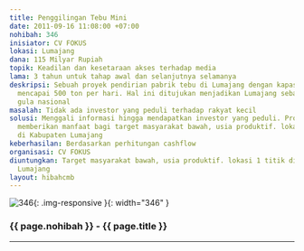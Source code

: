 ```yaml
---
title: Penggilingan Tebu Mini
date: 2011-09-16 11:08:00 +07:00
nohibah: 346
inisiator: CV FOKUS
lokasi: Lumajang
dana: 115 Milyar Rupiah
topik: Keadilan dan kesetaraan akses terhadap media
lama: 3 tahun untuk tahap awal dan selanjutnya selamanya
deskripsi: Sebuah proyek pendirian pabrik tebu di Lumajang dengan kapasitas giling
  mencapai 500 ton per hari. Hal ini ditujukan menjadikan Lumajang sebagai sentra
  gula nasional
masalah: Tidak ada investor yang peduli terhadap rakyat kecil
solusi: Menggali informasi hingga mendapatkan investor yang peduli. Proyek ini akan
  memberikan manfaat bagi target masyarakat bawah, usia produktif. lokasi 1 titik
  di Kabupaten Lumajang
keberhasilan: Berdasarkan perhitungan cashflow
organisasi: CV FOKUS
diuntungkan: Target masyarakat bawah, usia produktif. lokasi 1 titik di Kabupaten
  Lumajang
layout: hibahcmb
---
```


![346](/static/img/hibahcmb/346.png){: .img-responsive }{: width="346" }

### {{ page.nohibah }} - {{ page.title }}

---
